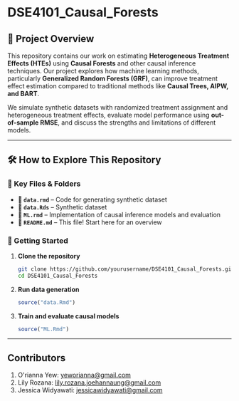 # DSE4101_Causal_Forests

## 📌 Project Overview  
This repository contains our work on estimating **Heterogeneous Treatment Effects (HTEs)** using **Causal Forests** and other causal inference techniques. Our project explores how machine learning methods, particularly **Generalized Random Forests (GRF)**, can improve treatment effect estimation compared to traditional methods like **Causal Trees, AIPW, and BART**.  

We simulate synthetic datasets with randomized treatment assignment and heterogeneous treatment effects, evaluate model performance using **out-of-sample RMSE**, and discuss the strengths and limitations of different models.  

---

## 🛠️ How to Explore This Repository  

### 🔹 Key Files & Folders
- **📂 `data.rmd`** – Code for generating synthetic dataset
- **📂 `data.Rds`** – Synthetic dataset   
- **📂 `ML.rmd`** – Implementation of causal inference models and evaluation 
- **📄 `README.md`** – This file! Start here for an overview  

### 🚀 Getting Started
1. **Clone the repository**  
   ```sh
   git clone https://github.com/yourusername/DSE4101_Causal_Forests.git
   cd DSE4101_Causal_Forests
   ```
   
2. **Run data generation**
   ```r
   source("data.Rmd")
   ```
   
3. **Train and evaluate causal models**
   ```r
   source("ML.Rmd")
   ```
---

## Contributors

1. O'rianna Yew: yeworianna@gmail.com
2. Lily Rozana: lily.rozana.joehannaung@gmail.com
3. Jessica Widyawati: jessicawidyawati@gmail.com




